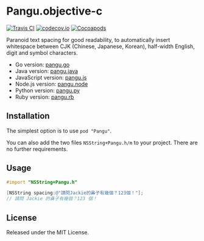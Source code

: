 # Pangu.objective-c

[![Travis CI](https://travis-ci.org/Cee/pangu.objective-c.svg?branch=master)](https://travis-ci.org/Cee/pangu.objective-c)
[![codecov.io](http://codecov.io/github/Cee/pangu.objective-c/coverage.svg?branch=master)](http://codecov.io/github/Cee/pangu.objective-c?branch=master)
[![Cocoapods](https://cocoapod-badges.herokuapp.com/v/Pangu/badge.png)](http://cocoapods.org/?q=Pangu)

Paranoid text spacing for good readability, to automatically insert whitespace between CJK (Chinese, Japanese, Korean), half-width English, digit and symbol characters.

* Go version: [pangu.go](https://github.com/vinta/pangu)
* Java version: [pangu.java](https://github.com/vinta/pangu.java)
* JavaScript version: [pangu.js](https://github.com/vinta/paranoid-auto-spacing/blob/master/src/pangu.js)
* Node.js version: [pangu.node](https://github.com/huei90/pangu.node)
* Python version: [pangu.py](https://github.com/vinta/pangu.py)
* Ruby version: [pangu.rb](https://github.com/dlackty/pangu.rb)

## Installation

The simplest option is to use `pod "Pangu"`.

You can also add the two files `NSString+Pangu.h/m` to your project. There are no further requirements.

## Usage

```objective-c
#import "NSString+Pangu.h"

[NSString spacing:@"請問Jackie的鼻子有幾個？123個！"];
// 請問 Jackie 的鼻子有幾個？123 個！
```

## License

Released under the MIT License.